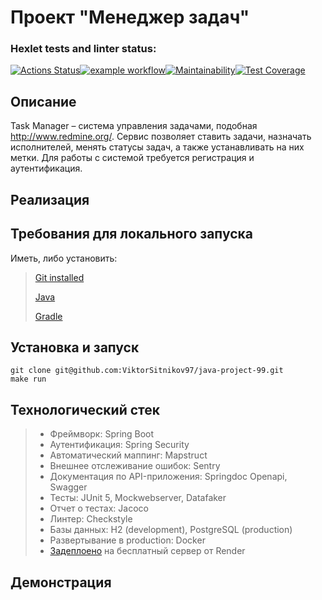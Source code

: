 # Проект  "Менеджер задач"

### Hexlet tests and linter status:
[![Actions Status](https://github.com/ViktorSitnikov97/java-project-99/actions/workflows/hexlet-check.yml/badge.svg)](https://github.com/ViktorSitnikov97/java-project-99/actions)[![example workflow](https://github.com/ViktorSitnikov97/java-project-99/actions/workflows/main.yml/badge.svg)](https://github.com/ViktorSitnikov97/java-project-99/actions)[![Maintainability](https://api.codeclimate.com/v1/badges/cac9c0b6e1beccdadce0/maintainability)](https://codeclimate.com/github/ViktorSitnikov97/java-project-99/maintainability)[![Test Coverage](https://api.codeclimate.com/v1/badges/cac9c0b6e1beccdadce0/test_coverage)](https://codeclimate.com/github/ViktorSitnikov97/java-project-99/test_coverage)

## Описание 
Task Manager – система управления задачами, подобная http://www.redmine.org/.
Сервис позволяет ставить задачи, назначать исполнителей, менять статусы задач,
а также устанавливать на них метки.
Для работы с системой требуется регистрация и аутентификация.
## Реализация

## Требования для локального запуска
Иметь, либо установить:

> [Git installed](https://git-scm.com/book/en/v2/Getting-Started-Installing-Git)
> 
> [Java](https://www.oracle.com/java/technologies/downloads/)
> 
> [Gradle](https://gradle.org/install/)

## Установка и запуск
```
git clone git@github.com:ViktorSitnikov97/java-project-99.git
make run
```
## Технологический стек
> * Фреймворк: Spring Boot
> * Аутентификация: Spring Security
> * Автоматический маппинг: Mapstruct
> * Внешнее отслеживание ошибок: Sentry
> * Документация по API-приложения: Springdoc Openapi, Swagger
> * Тесты: JUnit 5, Mockwebserver, Datafaker
> * Отчет о тестах: Jacoco
> * Линтер: Checkstyle
> * Базы данных: H2 (development), PostgreSQL (production)
> * Развертывание в production: Docker
> * [Задеплоено](https://task-manager-0831.onrender.com) на бесплатный сервер от Render

## Демонстрация